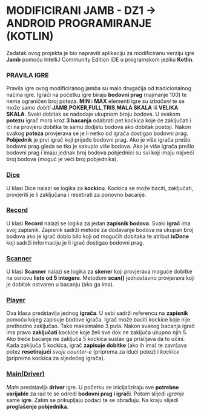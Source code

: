 # MODIFICIRANI JAMB - DZ1 -> ANDROID PROGRAMIRANJE (KOTLIN)
Zadatak ovog projekta je bio napraviti aplikaciju za modificiranu verziju igre **Jamb**  pomoću IntelliJ Community Edition IDE u programskom jeziku **Kotlin**.
### PRAVILA IGRE
Pravila igre ovog modificiranog jamba su malo drugačija od tradicionalnog načina igre. Igrači na početku igre biraju **bodovni prag** (najmanje 100) te nema ograničen broj poteza. **MIN** i **MAX** elementi igre su *izbačeni* te se može samo *dobiti* **JAMB**,**POKER**,**FULL**,**TRIS**,**MALA SKALA** ili **VELIKA SKALA**. Svaki dobitak se nadodaje ukupnom broju bodova. U svakom **potezu** igrač mora kroz **3 bacanja** odabrati pet kockica koje će zaključati i ići na provjeru dobitka te samu dodjelu bodova ako dobitak postoji. Nakon svakog **poteza** provjerava se je li netko od igrača dostigao bodovni prag. **Pobjednik** je prvi igrač koji prijeđe bodovni prag. Ako je više igrača prešlo bodovni prag gleda se tko je sakupio više bodova. Ako je više igrača prešlo bodovni prag i imaju jednak broj bodova pobjednici su svi koji imaju najveći broj bodova (moguć je veći broj pobjednika).  

### [Dice](src/main/kotlin/Dice.kt)
U klasi Dice nalazi se logika za **kockicu**. Kockica se može baciti, zaključati, provjeriti je li zaključana i resetirati za ponovno bacanje.

### [Record](src/main/kotlin/Record.kt)
U klasi **Record** nalazi se logika za jedan **zapisnik bodova**. Svaki **igrač** ima svoj zapisnik. Zapisnik sadrži metode za dodavanje bodova na ukupan broj bodova ako je igrač dobio bilo koji od mogućih dobitaka te atribut **isDone** koji sadrži informaciju je li igrač dostigao bodovni prag. 

### [Scanner](src/main/kotlin/Scanner.kt)
U klasi **Scanner** nalazi se logika za **skener** koji provjerava moguće dobitke na osnovu **liste od 5 integera**. Metodom **scan()** jednostavno provjerava koji je dobitak ostvaren u bacanju (ako ga ima).

### [Player](src/main/kotlin/Player.kt)
Ova klasa predstavlja jednog **igrača**. U sebi sadrži referencu na **zapisnik** pomoću kojeg zapisuje bodove igrača. Igrač može baciti kockice koje nije prethodno zaključao. Tako maksimalno 3 puta. Nakon svakog bacanja igrač ima pravo **zaključati** kockice koje želi sve dok ne zaključa ukupno njih 5. Ako treće bacanje ne zaključa 5 kockica sustav ga prisiljava da to učini. Kada zaključa 5 kockica, igrač **zapisuje dobitke** (ako ih ima) te završava potez **resetirajući** *svoje counter-e* (priprema za idući potez) i *kockice* (priprema kockica za sljedećeg igrača).

### [Main(Driver)](src/main/kotlin/Main.kt)
*Main* predstavlja **driver** igre. U početku se inicijaliziraju sve **potrebne varijable** za rad te se odredi **bodovni prag i igrači**. Potom slijedi *igranje* same **igre**. Zatim se prikupljaju podaci te se obrađuju. Na kraju slijedi **proglašenje pobjednika**.
